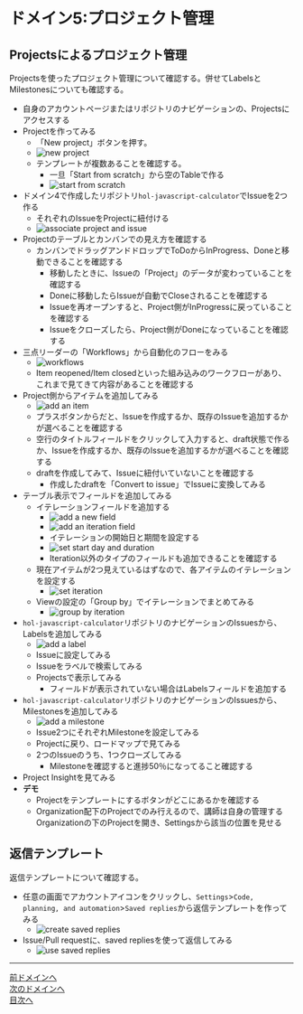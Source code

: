 # ドメイン5:プロジェクト管理

## Projectsによるプロジェクト管理

Projectsを使ったプロジェクト管理について確認する。併せてLabelsとMilestonesについても確認する。

- 自身のアカウントページまたはリポジトリのナビゲーションの、Projectsにアクセスする
- Projectを作ってみる
  - 「New project」ボタンを押す。
  - ![new project](../image/image5-1.png)
  - テンプレートが複数あることを確認する。
    - 一旦「Start from scratch」から空のTableで作る
    - ![start from scratch](../image/image5-2.png)
- ドメイン4で作成したリポジトリ`hol-javascript-calculator`でIssueを2つ作る
  - それぞれのIssueをProjectに紐付ける
  - ![associate project and issue](../image/image5-3.png)
- Projectのテーブルとカンバンでの見え方を確認する
  - カンバンでドラッグアンドドロップでToDoからInProgress、Doneと移動できることを確認する
    - 移動したときに、Issueの「Project」のデータが変わっていることを確認する
    - Doneに移動したらIssueが自動でCloseされることを確認する
    - Issueを再オープンすると、Project側がInProgressに戻っていることを確認する
    - Issueをクローズしたら、Project側がDoneになっていることを確認する
- 三点リーダーの「Workflows」から自動化のフローをみる
  - ![workflows](../image/image5-4.png)
  - Item reopened/Item closedといった組み込みのワークフローがあり、これまで見てきて内容があることを確認する
- Project側からアイテムを追加してみる
  - ![add an item](../image/image5-5.png)
  - プラスボタンからだと、Issueを作成するか、既存のIssueを追加するかが選べることを確認する
  - 空行のタイトルフィールドをクリックして入力すると、draft状態で作るか、Issueを作成するか、既存のIssueを追加するかが選べることを確認する
  - draftを作成してみて、Issueに紐付いていないことを確認する
    - 作成したdraftを「Convert to issue」でIssueに変換してみる
- テーブル表示でフィールドを追加してみる
  - イテレーションフィールドを追加する
    - ![add a new field](../image/image5-6.png)
    - ![add an iteration field](../image/image5-7.png)
    - イテレーションの開始日と期間を設定する
    - ![set start day and duration](../image/image5-8.png)
    - Iteration以外のタイプのフィールドも追加できることを確認する
  - 現在アイテムが2つ見えているはずなので、各アイテムのイテレーションを設定する
    - ![set iteration](../image/image5-9.png)
  - Viewの設定の「Group by」でイテレーションでまとめてみる
    - ![group by iteration](../image/image5-10.png)
- `hol-javascript-calculator`リポジトリのナビゲーションのIssuesから、Labelsを追加してみる
  - ![add a label](../image/image5-11.png)
  - Issueに設定してみる
  - Issueをラベルで検索してみる
  - Projectsで表示してみる
    - フィールドが表示されていない場合はLabelsフィールドを追加する
- `hol-javascript-calculator`リポジトリのナビゲーションのIssuesから、Milestonesを追加してみる
  - ![add a milestone](../image/image5-12.png)
  - Issue2つにそれぞれMilestoneを設定してみる
  - Projectに戻り、ロードマップで見てみる
  - 2つのIssueのうち、1つクローズしてみる
    - Milestoneを確認すると進捗50％になってること確認する
- Project Insightを見てみる
- **デモ**
  - Projectをテンプレートにするボタンがどこにあるかを確認する
  - Organization配下のProjectでのみ行えるので、講師は自身の管理するOrganizationの下のProjectを開き、Settingsから該当の位置を見せる

## 返信テンプレート

返信テンプレートについて確認する。

- 任意の画面でアカウントアイコンをクリックし、`Settings`>`Code, planning, and automation`>`Saved replies`から返信テンプレートを作ってみる
  - ![create saved replies](../image/image5-13.png)
-  Issue/Pull requestに、saved repliesを使って返信してみる
   - ![use saved replies](../image/image5-14.png)

---
[前ドメインへ](../domain4/README.md)  
[次のドメインへ](../domain6/README.md)  
[目次へ](../README.md)
